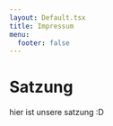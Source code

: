 ```yaml
---
layout: Default.tsx
title: Impressum
menu:
  footer: false
---
```


# Satzung

hier ist unsere satzung :D
